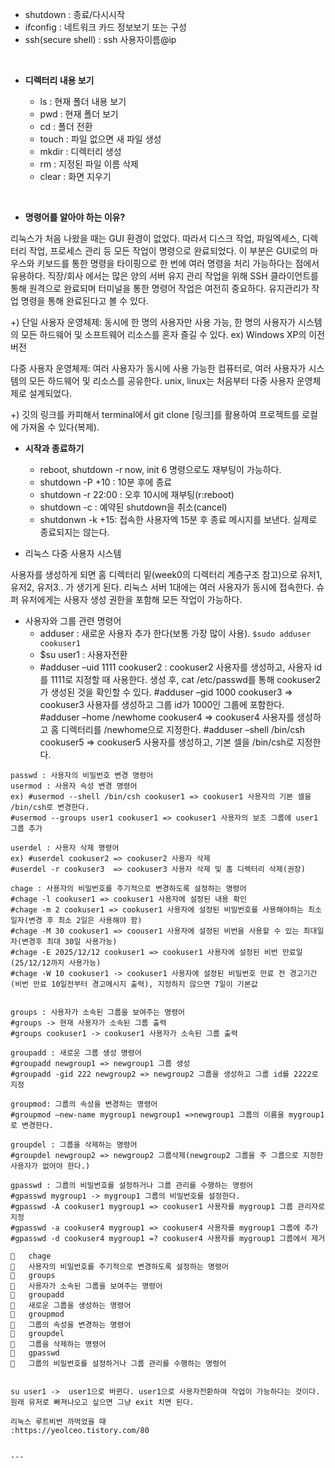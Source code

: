 - shutdown : 종료/다시시작
- ifconfig : 네트워크 카드 정보보기 또는 구성
- ssh(secure shell) : ssh 사용자이름@ip
  
<br>

- **디렉터리 내용 보기**
  
  - ls :	현재 폴더 내용 보기
  - pwd	: 현재 폴더 보기
  - cd : 폴더 전환
  - touch :	파일 없으면 새 파일 생성
  - mkdir :	디렉터리 생성
  - rm : 지정된 파일 이름 삭제
  - clear	: 화면 지우기
<br>

- **명령어를 알아야 하는 이유?**

리눅스가 처음 나왔을 때는 GUI 환경이 없었다. 따라서 디스크 작업, 파일엑세스, 디렉터리 작업, 프로세스 관리 등 모든 작업이 명령으로 완료되었다. 이 부분은 GUI로의 마우스와 키보드를 통한 명령을 타이핑으로 한 번에 여러 명령을 처리 가능하다는 점에서 유용하다. 직장/회사 에서는 많은 양의 서버 유지 관리 작업을 위해 SSH 클라이언트를 통해 원격으로 완료되며 터미널을 통한 명령어 작업은 여전히 중요하다. 유지관리가 작업 명령을 통해 완료된다고 볼 수 있다.

+) 
단일 사용자 운영체제: 동시에 한 명의 사용자만 사용 가능, 한 명의 사용자가 시스템의 모든 하드웨어 및 소프트웨어 리소스를 혼자 즐길 수 있다. ex) Windows XP의 이전 버전

다중 사용자 운영체제: 여러 사용자가 동시에 사용 가능한 컴퓨터로, 여러 사용자가 시스템의 모든 하드웨어 및 리소스를 공유한다. unix, linux는 처음부터 다중 사용자 운영체제로 설계되었다.

+) 깃의 링크를 카피해서
terminal에서 git clone [링크]를 활용하여 프로젝트를 로컬에 가져올 수 있다(복제).

- **시작과 종료하기**
  - reboot, shutdown -r now, init 6 명령으로도 재부팅이 가능하다. 
  - shutdown -P +10 : 10분 후에 종료
  - shutdown -r 22:00 : 오후 10시에 재부팅(r:reboot)
  - shutdown -c : 예약된 shutdown을 취소(cancel)
  - shutdonwn -k +15: 접속한 사용자엑 15분 후 종료 메시지를 보낸다. 실제로 종료되지는 않는다.

- 리눅스 다중 사용자 시스템

사용자를 생성하게 되면 홈 디렉터리 밑(week0의 디렉터리 계층구조 참고)으로 유저1, 유저2, 유저3.. 가 생기게 된다.
리눅스 서버 1대에는 여러 사용자가 동시에 접속한다. 슈퍼 유저에게는 사용자 생성 권한을 포함해 모든 작업이 가능하다.

- 사용자와 그룹 관련 명령어
  - adduser : 새로운 사용자 추가 한다(보통 가장 많이 사용).
```$sudo adduser cookuser1```
  - $su user1 : 사용자전환
  - #adduser –uid 1111 cookuser2 : cookuser2 사용자를 생성하고, 사용자 id를 1111로 지정할 때 사용한다.
생성 후, cat /etc/passwd를 통해 cookuser2가 생성된 것을 확인할 수 있다.
#adduser –gid 1000 cookuser3 => cookuser3 사용자를 생성하고 그룹 id가 1000인 그룹에 포함한다.
#adduser –home /newhome cookuser4 => cookuser4 사용자를 생성하고 홈 디렉터리를 /newhome으로 지정한다.
#adduser –shell /bin/csh cookuser5 => cookuser5 사용자를 생성하고, 기본 셀을 /bin/csh로 지정한다.
```
passwd : 사용자의 비밀번호 변경 명령어
usermod : 사용자 속성 변경 명령어
ex) #usermod --shell /bin/csh cookuser1 => cookuser1 사용자의 기본 셀을 /bin/csh로 변경한다.
#usermod --groups user1 cookuser1 => cookuser1 사용자의 보조 그룹에 user1 그룹 추가

userdel : 사용자 삭제 명령어
ex) #userdel cookuser2 => cookuser2 사용자 삭제
#userdel -r cookuser3  => cookuser3 사용자 삭제 및 홈 디렉터리 삭제(권장)

chage : 사용자의 비밀번호를 주기적으로 변경하도록 설정하는 명령어
#chage -l cookuser1 => cookuser1 사용자에 설정된 내용 확인
#chage -m 2 cookuser1 => cookuser1 사용자에 설정된 비밀번호를 사용해야하는 최소 일자(변경 후 최소 2일은 사용해야 함)
#chage -M 30 cookuser1 => coouser1 사용자에 설정된 비번을 사용할 수 있는 최대일자(변경후 최대 30일 사용가능)
#chage -E 2025/12/12 cookuser1 => cookuser1 사용자에 설정된 비번 만료일 (25/12/12까지 사용가능)
#chage -W 10 cookuser1 -> cookuser1 사용자에 설정된 비밀번호 만료 전 경고기간(비번 만료 10일전부터 경고메시지 출력), 지정하지 않으면 7일이 기본값


groups : 사용자가 소속된 그룹을 보여주는 명령어
#groups -> 현재 사용자가 소속된 그룹 출력
#groups cookuser1 -> cookuser1 사용자가 소속된 그룹 출력

groupadd : 새로운 그룹 생성 명령어
#groupadd newgroup1 => newgroup1 그룹 생성
#groupadd -gid 222 newgroup2 => newgroup2 그룹을 생성하고 그룹 id를 2222로 지정

groupmod: 그룹의 속성을 변경하는 명령어
#groupmod –new-name mygroup1 newgroup1 =>newgroup1 그룹의 이름을 mygroup1로 변경한다.

groupdel : 그룹을 삭제하는 명령어
#groupdel newgroup2 => newgroup2 그룹삭제(newgroup2 그룹을 주 그룹으로 지정한 사용자가 없어야 한다.)

gpasswd : 그룹의 비밀번호를 설정하거나 그룹 관리를 수행하는 명령어
#gpasswd mygroup1 -> mygroup1 그룹의 비밀번호를 설정한다.
#gpasswd -A cookuser1 mygroup1 => cookuser1 사용자를 mygroup1 그룹 관리자로 지정
#gpasswd -a cookuser4 mygroup1 => cookuser4 사용자를 mygroup1 그룹에 추가
#gpasswd -d cookuser4 mygroup1 =? cookuser4 사용자를 mygroup1 그룹에서 제거
 
	chage
	사용자의 비밀번호를 주기적으로 변경하도록 설정하는 명령어
	groups
	사용자가 소속된 그룹을 보여주는 명령어
	groupadd
	새로운 그룹을 생성하는 명령어
	groupmod
	그룹의 속성을 변경하는 명령어
	groupdel
	그룹을 삭제하는 명령어
	gpasswd
	그룹의 비밀번호를 설정하거나 그룹 관리를 수행하는 명령어


su user1 ->  user1으로 바뀐다. user1으로 사용자전환하여 작업이 가능하다는 것이다.
원래 유저로 빠져나오고 싶으면 그냥 exit 치면 된다.

리눅스 루트비번 까먹었을 때
:https://yeolceo.tistory.com/80


---

